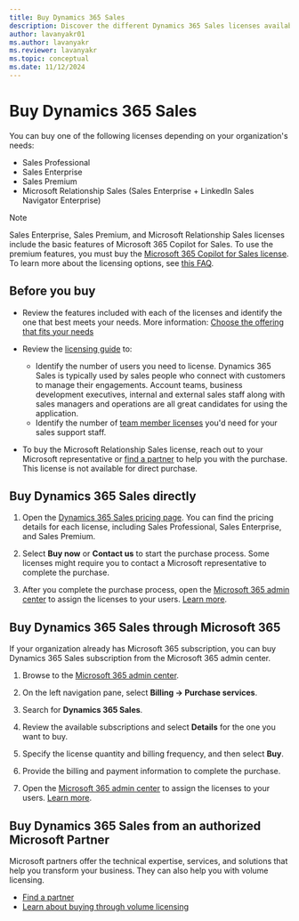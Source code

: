 ```yaml
---
title: Buy Dynamics 365 Sales
description: Discover the different Dynamics 365 Sales licenses available and how to purchase them. Includes Sales Professional, Sales Enterprise, Sales Premium, and Microsoft Relationship Sales.
author: lavanyakr01
ms.author: lavanyakr
ms.reviewer: lavanyakr
ms.topic: conceptual
ms.date: 11/12/2024
---
```


# Buy Dynamics 365 Sales

You can buy one of the following licenses depending on your organization's needs:

- Sales Professional
- Sales Enterprise
- Sales Premium  
- Microsoft Relationship Sales (Sales Enterprise + LinkedIn Sales Navigator Enterprise)

> [!NOTE]
> Sales Enterprise, Sales Premium, and Microsoft Relationship Sales licenses include the basic features of Microsoft 365 Copilot for Sales. To use the premium features, you must buy the [Microsoft 365 Copilot for Sales license](https://www.microsoft.com/ai/microsoft-sales-copilot?rtc=1#featuresandpricing). To learn more about the licensing options, see [this FAQ](/microsoft-sales-copilot/sales-copilot-faq#will-copilot-for-sales-be-included-in-dynamics-365-sales-subscriptions).


## Before you buy

- Review the features included with each of the licenses and identify the one that best meets your needs. More information: [Choose the offering that fits your needs](overview.md#choose-the-offering-that-fits-your-needs)

- Review the [licensing guide](https://go.microsoft.com/fwlink/?LinkId=866544&clcid=0x409) to:
    - Identify the number of users you need to license. Dynamics 365 Sales is typically used by sales people who connect with customers to manage their engagements. Account teams, business development executives, internal and external sales staff along with sales managers and operations are all great candidates for using the application.  
    - Identify the number of [team member licenses](/dynamics365/get-started/team-members-license) you'd need for your sales support staff.  

- To buy the Microsoft Relationship Sales license, reach out to your Microsoft representative or [find a partner](https://partner.microsoft.com/partnership/find-a-partner) to help you with the purchase. This license is not available for direct purchase.

## Buy Dynamics 365 Sales directly

1. Open the [Dynamics 365 Sales pricing page](https://www.microsoft.com/dynamics-365/products/sales/pricing#pricing).
   You can find the pricing details for each license, including Sales Professional, Sales Enterprise, and Sales Premium.

1. Select **Buy now** or **Contact us** to start the purchase process. Some licenses might require you to contact a Microsoft representative to complete the purchase.
1. After you complete the purchase process, open the [Microsoft 365 admin center](https://admin.microsoft.com/) to assign the licenses to your users. [Learn more](/office365/admin/subscriptions-and-billing/assign-licenses-to-users).

## Buy Dynamics 365 Sales through Microsoft 365

If your organization already has Microsoft 365 subscription, you can buy Dynamics 365 Sales subscription from the Microsoft 365 admin center.

1. Browse to the [Microsoft 365 admin center](https://admin.microsoft.com).

2. On the left navigation pane, select **Billing -> Purchase services**.

3. Search for **Dynamics 365 Sales**.
1. Review the available subscriptions and select **Details** for the one you want to buy.
1. Specify the license quantity and billing frequency, and then select **Buy**.
1. Provide the billing and payment information to complete the purchase.
1. Open the [Microsoft 365 admin center](https://admin.microsoft.com/) to assign the licenses to your users. [Learn more](/office365/admin/subscriptions-and-billing/assign-licenses-to-users).

## Buy Dynamics 365 Sales from an authorized Microsoft Partner

Microsoft partners offer the technical expertise, services, and solutions that help you transform your business. They can also help you with volume licensing.

- [Find a partner](https://partner.microsoft.com/partnership/find-a-partner)
- [Learn about buying through volume licensing](https://www.microsoft.com/licensing/how-to-buy/how-to-buy)
